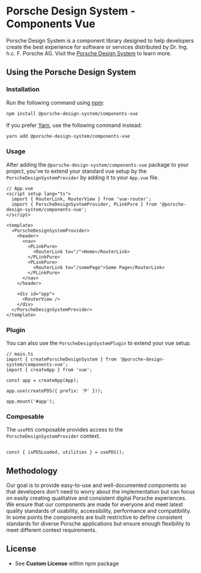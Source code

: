 # Porsche Design System - Components Vue

Porsche Design System is a component library designed to help developers create the best experience for software or
services distributed by Dr. Ing. h.c. F. Porsche AG. Visit the [Porsche Design System](https://designsystem.porsche.com)
to learn more.

## Using the Porsche Design System

### Installation

Run the following command using [npm](https://www.npmjs.com):

```bash
npm install @porsche-design-system/components-vue
```

If you prefer [Yarn](https://yarnpkg.com), use the following command instead:

```bash
yarn add @porsche-design-system/components-vue
```

### Usage

After adding the `@porsche-design-system/components-vue` package to your project, you've to extend your standard
vue setup by the `PorscheDesignSystemProvider` by adding it to your `App.vue` file.

```tsx
// App.vue
<script setup lang="ts">
  import { RouterLink, RouterView } from 'vue-router';
  import { PorscheDesignSystemProvider, PLinkPure } from '@porsche-design-system/components-vue';
</script>

<template>
  <PorscheDesignSystemProvider>
    <header>
      <nav>
        <PLinkPure>
          <RouterLink to="/">Home</RouterLink>
        </PLinkPure>
        <PLinkPure>
          <RouterLink to="/somePage">Some Page</RouterLink>
        </PLinkPure>
      </nav>
    </header>

    <div id="app">
      <RouterView />
    </div>
  </PorscheDesignSystemProvider>
</template>
```

### Plugin 

You can also use the `PorscheDesignSystemPlugin` to extend your vue setup.

```vue
// main.ts
import { createPorscheDesignSystem } from '@porsche-design-system/components-vue';
import { createApp } from 'vue';

const app = createApp(App);

app.use(createPDS({ prefix: 'P' }));

app.mount('#app');
```

### Composable 

The `usePDS` composable provides access to the `PorscheDesignSystemProvider` context.

```vue

const { isPDSLoaded, utilities } = usePDS();

```


## Methodology

Our goal is to provide easy-to-use and well-documented components so that developers don’t need to worry about the
implementation but can focus on easily creating qualitative and consistent digital Porsche experiences. We ensure that
our components are made for everyone and meet latest quality standards of usability, accessibility, performance and
compatibility. In some points the components are built restrictive to define consistent standards for diverse Porsche
applications but ensure enough flexibility to meet different context requirements.

## License

- See **Custom License** within npm package
